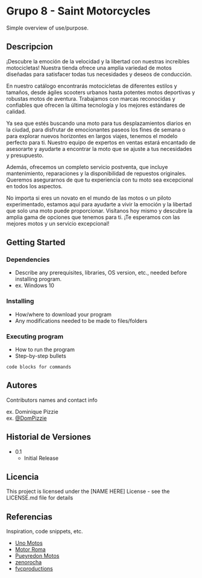# Grupo 8 - Saint Motorcycles
Simple overview of use/purpose.

## Descripcion

¡Descubre la emoción de la velocidad y la libertad con nuestras increíbles motocicletas! Nuestra tienda ofrece una amplia variedad de motos diseñadas para satisfacer todas tus necesidades y deseos de conducción.

En nuestro catálogo encontrarás motocicletas de diferentes estilos y tamaños, desde ágiles scooters urbanos hasta potentes motos deportivas y robustas motos de aventura. Trabajamos con marcas reconocidas y confiables que ofrecen la última tecnología y los mejores estándares de calidad.

Ya sea que estés buscando una moto para tus desplazamientos diarios en la ciudad, para disfrutar de emocionantes paseos los fines de semana o para explorar nuevos horizontes en largos viajes, tenemos el modelo perfecto para ti. Nuestro equipo de expertos en ventas estará encantado de asesorarte y ayudarte a encontrar la moto que se ajuste a tus necesidades y presupuesto.

Además, ofrecemos un completo servicio postventa, que incluye mantenimiento, reparaciones y la disponibilidad de repuestos originales. Queremos asegurarnos de que tu experiencia con tu moto sea excepcional en todos los aspectos.

No importa si eres un novato en el mundo de las motos o un piloto experimentado, estamos aquí para ayudarte a vivir la emoción y la libertad que solo una moto puede proporcionar. Visítanos hoy mismo y descubre la amplia gama de opciones que tenemos para ti. ¡Te esperamos con las mejores motos y un servicio excepcional!
## Getting Started

### Dependencies

* Describe any prerequisites, libraries, OS version, etc., needed before installing program.
* ex. Windows 10

### Installing

* How/where to download your program
* Any modifications needed to be made to files/folders

### Executing program

* How to run the program
* Step-by-step bullets
```
code blocks for commands
```

## Autores

Contributors names and contact info

ex. Dominique Pizzie  
ex. [@DomPizzie](https://twitter.com/dompizzie)

## Historial de Versiones

* 0.1
    * Initial Release

## Licencia

This project is licensed under the [NAME HERE] License - see the LICENSE.md file for details

## Referencias

Inspiration, code snippets, etc.
* [Uno Motos](https://www.unomotos.com.ar/)
* [Motor Roma](http://www.motoroma.com.ar/)
* [Pueyredon Motos](https://pueyrredonmotos.com/)
* [zenorocha](https://gist.github.com/zenorocha/4526327)
* [fvcproductions](https://gist.github.com/fvcproductions/1bfc2d4aecb01a834b46)
